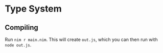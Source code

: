 # Type System

## Compiling

Run `nim r main.nim`. This will create `out.js`, which you can then run with `node out.js`.